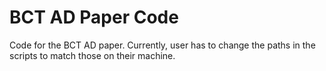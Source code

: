 # BCT AD Paper Code
Code for the BCT AD paper. Currently, user has to change the paths in the scripts to match those on their machine.
